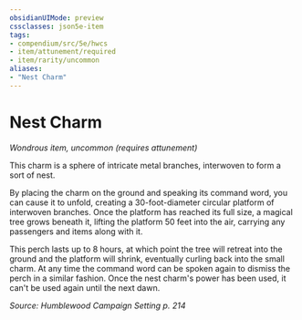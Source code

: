 ```yaml
---
obsidianUIMode: preview
cssclasses: json5e-item
tags:
- compendium/src/5e/hwcs
- item/attunement/required
- item/rarity/uncommon
aliases: 
- "Nest Charm"
---
```

# Nest Charm
*Wondrous item, uncommon (requires attunement)*  


This charm is a sphere of intricate metal branches, interwoven to form a sort of nest.

By placing the charm on the ground and speaking its command word, you can cause it to unfold, creating a 30-foot-diameter circular platform of interwoven branches. Once the platform has reached its full size, a magical tree grows beneath it, lifting the platform 50 feet into the air, carrying any passengers and items along with it.

This perch lasts up to 8 hours, at which point the tree will retreat into the ground and the platform will shrink, eventually curling back into the small charm. At any time the command word can be spoken again to dismiss the perch in a similar fashion. Once the nest charm's power has been used, it can't be used again until the next dawn.

*Source: Humblewood Campaign Setting p. 214*